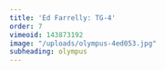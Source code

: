 ```yaml
---
title: 'Ed Farrelly: TG-4'
order: 7
vimeoid: 143873192
image: "/uploads/olympus-4ed053.jpg"
subheading: olympus
---
```



